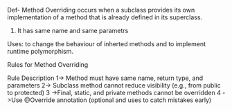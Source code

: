 Def- Method Overriding occurs when a subclass provides its own implementation of a method that is already defined in its superclass.

1. It has same name and same parametrs 

Uses: to change the behaviour of inherted methods and to implement runtime polymorphism. 

Rules for Method Overriding

Rule	Description
1-> Method must have same name, return type, and parameters
2-> Subclass method cannot reduce visibility (e.g., from public to protected)
3 ->Final, static, and private methods cannot be overridden
4 ->Use @Override annotation (optional and uses to catch mistakes early) 

